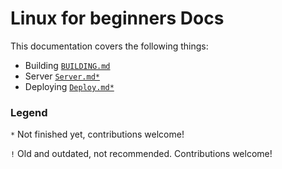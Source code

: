 # Linux for beginners Docs
This documentation covers the following things:
+ Building [`BUILDING.md`](BUILDING.md)
+ Server [`Server.md*`](Server.md)
+ Deploying [`Deploy.md*`](Deploy.md)

### Legend
`*` Not finished yet, contributions welcome!

`!` Old and outdated, not recommended. Contributions welcome!
